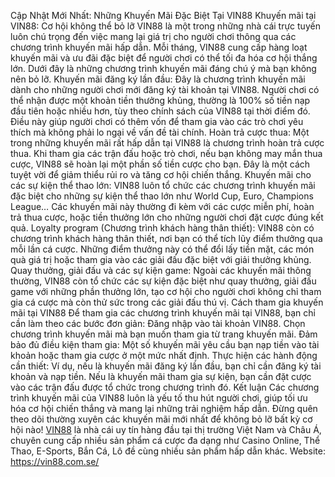 Cập Nhật Mới Nhất: Những Khuyến Mãi Đặc Biệt Tại VIN88
Khuyến mãi tại VIN88: Cơ hội không thể bỏ lỡ
VIN88 là một trong những nhà cái trực tuyến luôn chú trọng đến việc mang lại giá trị cho người chơi thông qua các chương trình khuyến mãi hấp dẫn. Mỗi tháng, VIN88 cung cấp hàng loạt khuyến mãi và ưu đãi đặc biệt để người chơi có thể tối đa hóa cơ hội thắng lớn. Dưới đây là những chương trình khuyến mãi đáng chú ý mà bạn không nên bỏ lỡ.
Khuyến mãi đăng ký lần đầu: Đây là chương trình khuyến mãi dành cho những người chơi mới đăng ký tài khoản tại VIN88. Người chơi có thể nhận được một khoản tiền thưởng khủng, thường là 100% số tiền nạp đầu tiên hoặc nhiều hơn, tùy theo chính sách của VIN88 tại thời điểm đó. Điều này giúp người chơi có thêm vốn để tham gia vào các trò chơi yêu thích mà không phải lo ngại về vấn đề tài chính.
Hoàn trả cược thua: Một trong những khuyến mãi rất hấp dẫn tại VIN88 là chương trình hoàn trả cược thua. Khi tham gia các trận đấu hoặc trò chơi, nếu bạn không may mắn thua cược, VIN88 sẽ hoàn lại một phần số tiền cược cho bạn. Đây là một cách tuyệt vời để giảm thiểu rủi ro và tăng cơ hội chiến thắng.
Khuyến mãi cho các sự kiện thể thao lớn: VIN88 luôn tổ chức các chương trình khuyến mãi đặc biệt cho những sự kiện thể thao lớn như World Cup, Euro, Champions League… Các khuyến mãi này thường đi kèm với các cược miễn phí, hoàn trả thua cược, hoặc tiền thưởng lớn cho những người chơi đặt cược đúng kết quả.
Loyalty program (Chương trình khách hàng thân thiết): VIN88 còn có chương trình khách hàng thân thiết, nơi bạn có thể tích lũy điểm thưởng qua mỗi lần cá cược. Những điểm thưởng này có thể đổi lấy tiền mặt, các món quà giá trị hoặc tham gia vào các giải đấu đặc biệt với giải thưởng khủng.
Quay thưởng, giải đấu và các sự kiện game: Ngoài các khuyến mãi thông thường, VIN88 còn tổ chức các sự kiện đặc biệt như quay thưởng, giải đấu game với những phần thưởng lớn, tạo cơ hội cho người chơi không chỉ tham gia cá cược mà còn thử sức trong các giải đấu thú vị.
Cách tham gia khuyến mãi tại VIN88
Để tham gia các chương trình khuyến mãi tại VIN88, bạn chỉ cần làm theo các bước đơn giản:
Đăng nhập vào tài khoản VIN88.
Chọn chương trình khuyến mãi mà bạn muốn tham gia từ trang khuyến mãi.
Đảm bảo đủ điều kiện tham gia: Một số khuyến mãi yêu cầu bạn nạp tiền vào tài khoản hoặc tham gia cược ở một mức nhất định.
Thực hiện các hành động cần thiết: Ví dụ, nếu là khuyến mãi đăng ký lần đầu, bạn chỉ cần đăng ký tài khoản và nạp tiền. Nếu là khuyến mãi tham gia sự kiện, bạn cần đặt cược vào các trận đấu được tổ chức trong chương trình đó.
Kết luận
Các chương trình khuyến mãi của VIN88 luôn là yếu tố thu hút người chơi, giúp tối ưu hóa cơ hội chiến thắng và mang lại những trải nghiệm hấp dẫn. Đừng quên theo dõi thường xuyên các khuyến mãi mới nhất để không bỏ lỡ bất kỳ cơ hội nào!
<a href="https://vin88.com.se/ "> VIN88</a> là nhà cái uy tín hàng đầu tại thị trường Việt Nam và Châu Á, chuyên cung cấp nhiều sản phẩm cá cược đa dạng như Casino Online, Thể Thao, E-Sports, Bắn Cá, Lô đề cùng nhiều sản phẩm hấp dẫn khác.
Website: https://vin88.com.se/

